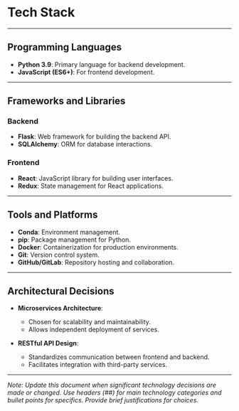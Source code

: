 # Tech Stack

---

## Programming Languages

- **Python 3.9**: Primary language for backend development.
- **JavaScript (ES6+)**: For frontend development.

---

## Frameworks and Libraries

### Backend

- **Flask**: Web framework for building the backend API.
- **SQLAlchemy**: ORM for database interactions.

### Frontend

- **React**: JavaScript library for building user interfaces.
- **Redux**: State management for React applications.

---

## Tools and Platforms

- **Conda**: Environment management.
- **pip**: Package management for Python.
- **Docker**: Containerization for production environments.
- **Git**: Version control system.
- **GitHub/GitLab**: Repository hosting and collaboration.

---

## Architectural Decisions

- **Microservices Architecture**:

  - Chosen for scalability and maintainability.
  - Allows independent deployment of services.

- **RESTful API Design**:

  - Standardizes communication between frontend and backend.
  - Facilitates integration with third-party services.

---

*Note: Update this document when significant technology decisions are made or changed. Use headers (##) for main technology categories and bullet points for specifics. Provide brief justifications for choices.*

